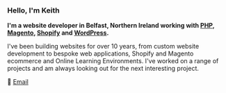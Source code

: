 ### Hello, I'm Keith 

**I'm a website developer in Belfast, Northern Ireland working with 
[PHP](https://keithgreer.dev/website-development), 
[Magento](https://keithgreer.dev/magento-ecommerce), 
[Shopify](https://keithgreer.dev/shopify-ecommerce) and 
[WordPress](https://keithgreer.dev/wordpress-northern-ireland).**

I've been building websites for over 10 years, from custom website development to bespoke web applications, Shopify and Magento ecommerce and Online Learning Environments. I've worked on a range of projects and am always looking out for the next interesting project. 

:email: [Email](https://keithgreer.dev/contact/)
